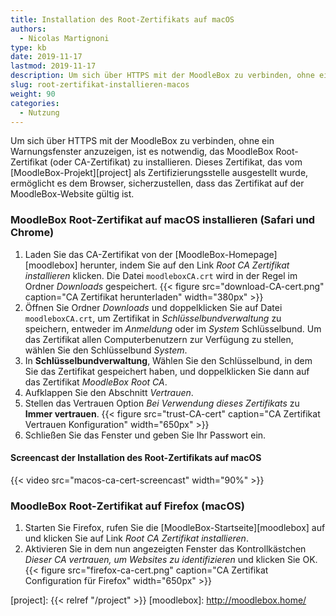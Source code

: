 ```yaml
---
title: Installation des Root-Zertifikats auf macOS
authors:
  - Nicolas Martignoni
type: kb
date: 2019-11-17
lastmod: 2019-11-17
description: Um sich über HTTPS mit der MoodleBox zu verbinden, ohne ein Warnungsfenster anzuzeigen, ist es notwendig, das MoodleBox Root-Zertifikat (oder CA-Zertifikat) zu installieren.
slug: root-zertifikat-installieren-macos
weight: 90
categories:
  - Nutzung
---
```

Um sich über HTTPS mit der MoodleBox zu verbinden, ohne ein Warnungsfenster anzuzeigen, ist es notwendig, das MoodleBox Root-Zertifikat (oder CA-Zertifikat) zu installieren. Dieses Zertifikat, das vom [MoodleBox-Projekt][project] als Zertifizierungsstelle ausgestellt wurde, ermöglicht es dem Browser, sicherzustellen, dass das Zertifikat auf der MoodleBox-Website gültig ist.

### MoodleBox Root-Zertifikat auf macOS installieren (Safari und Chrome)

1. Laden Sie das CA-Zertifikat von der [MoodleBox-Homepage][moodlebox] herunter, indem Sie auf den Link _Root CA Zertifikat installieren_ klicken. Die Datei `moodleboxCA.crt` wird in der Regel im Ordner _Downloads_ gespeichert.
  {{< figure src="download-CA-cert.png" caption="CA Zertifikat herunterladen" width="380px" >}}
2. Öffnen Sie Ordner _Downloads_ und doppelklicken Sie auf Datei `moodleboxCA.crt`, um Zertifikat in _Schlüsselbundverwaltung_ zu speichern, entweder im _Anmeldung_ oder im _System_ Schlüsselbund. Um das Zertifikat allen Computerbenutzern zur Verfügung zu stellen, wählen Sie den Schlüsselbund _System_.
4. In __Schlüsselbundverwaltung__, Wählen Sie den Schlüsselbund, in dem Sie das Zertifikat gespeichert haben, und doppelklicken Sie dann auf das Zertifikat _MoodleBox Root CA_.
5. Aufklappen Sie den Abschnitt _Vertrauen_.
6. Stellen das Vertrauen Option _Bei Verwendung dieses Zertifikats_ zu __Immer vertrauen__.
  {{< figure src="trust-CA-cert" caption="CA Zertifikat Vertrauen Konfiguration" width="650px" >}}
7. Schließen Sie das Fenster und geben Sie Ihr Passwort ein.

#### Screencast der Installation des Root-Zertifikats auf macOS

{{< video src="macos-ca-cert-screencast" width="90%" >}}

### MoodleBox Root-Zertifikat auf Firefox (macOS)

1. Starten Sie Firefox, rufen Sie die [MoodleBox-Startseite][moodlebox] auf und klicken Sie auf Link _Root CA Zertifikat installieren_.
2. Aktivieren Sie in dem nun angezeigten Fenster das Kontrollkästchen _Dieser CA vertrauen, um Websites zu identifizieren_ und klicken Sie OK.
  {{< figure src="firefox-ca-cert.png" caption="CA Zertifikat Configuration für Firefox" width="650px" >}}

  [project]: {{< relref "/project" >}}
  [moodlebox]: http://moodlebox.home/

